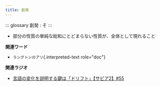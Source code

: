 ```yaml
---
title: 創発
---
```


::: glossary
創発 : そ
:::

-   部分の性質の単純な総和にとどまらない性質が、全体として現れること

**関連ワード**

-   `ラングトンのアリ`{.interpreted-text role="doc"}

**関連ラジオ**

-   [言語の変化を説明する鍵は「ドリフト」【サピア2】#55](https://www.youtube.com/watch?v=h6zyDXsuVh8)
